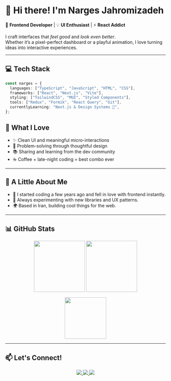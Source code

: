 # 👋 Hi there! I'm Narges Jahromizadeh  

🎨 **Frontend Developer** | 💡 **UI Enthusiast** | ⚡ **React Addict**

I craft interfaces that *feel good* and *look even better*.  
Whether it’s a pixel-perfect dashboard or a playful animation, I love turning ideas into interactive experiences.

---

## 💻 Tech Stack
```ts
const narges = {
  languages: ["TypeScript", "JavaScript", "HTML", "CSS"],
  frameworks: ["React", "Next.js", "Vite"],
  styling: ["TailwindCSS", "MUI", "Styled Components"],
  tools: ["Redux", "Formik", "React Query", "Git"],
  currentlyLearning: "Next.js & Design Systems 🎨",
};
```

## 🌈 What I Love
- ✨ Clean UI and meaningful micro-interactions  
- 🧩 Problem-solving through thoughtful design  
- 📚 Sharing and learning from the dev community  
- ☕ Coffee + late-night coding = best combo ever  

---

## 🚀 A Little About Me
- 💬 I started coding a few years ago and fell in love with frontend instantly.  
- 🧠 Always experimenting with new libraries and UX patterns.  
- 🌍 Based in Iran, building cool things for the web.  

---

## 📊 GitHub Stats

<p align="center">
  <img src="https://github-readme-stats.vercel.app/api?username=nrgs-jahromi&show_icons=true&theme=radical&hide_border=true" height="160" />
  <img src="https://github-readme-streak-stats.herokuapp.com/?user=nrgs-jahromi&theme=radical&hide_border=true" height="160" />
</p>

<p align="center">
  <img src="https://github-readme-stats.vercel.app/api/top-langs/?username=nrgs-jahromi&layout=compact&theme=radical&hide_border=true" height="130" />
</p>

---

## 📫 Let's Connect!

<p align="center">
  <a href="https://linkedin.com/in/your-link">
    <img src="https://img.shields.io/badge/LinkedIn-0A66C2?style=for-the-badge&logo=linkedin&logoColor=white" />
  </a>
  <a href="https://your-portfolio-link.com">
    <img src="https://img.shields.io/badge/Portfolio-%23e0aaff?style=for-the-badge&logo=firefox&logoColor=white" />
  </a>
  <a href="mailto:your@email.com">
    <img src="https://img.shields.io/badge/Email-%23d16ba5?style=for-the-badge&logo=gmail&logoColor=white" />
  </a>
</p>
